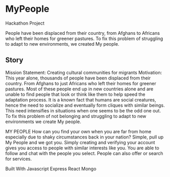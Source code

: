 # MyPeople
Hackathon Project

People have been displaced from their country, from Afghans to Africans who left their homes for greener pastures. To fix this problem of struggling to adapt to new environments, we created My people.

## Story
Mission Statement: Creating cultural communities for migrants Motivation: This year alone, thousands of people have been displaced from their country. From Afghans to just Africans who left their homes for greener pastures. Most of these people end up in new countries alone and are unable to find people that look or think like them to help speed the adaptation process. It is a known fact that humans are social creatures, hence the need to socialize and eventually form cliques with similar beings. This need intensifies in situations when one seems to be the odd one out. To fix this problem of not belonging and struggling to adapt to new environments we create My people.

MY PEOPLE How can you find your own when you are far from home especially due to shaky circumstances back in your nation? Simple, pull up My People and we got you. Simply creating and verifying your account gives you access to people with similar interests like you. You are able to follow and chat with the people you select. People can also offer or search for services.

Built With
  Javascript
  Express
  React
  Mongo

